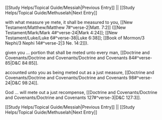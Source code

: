 [[Study Helps/Topical Guide/Messiah|Previous Entry]]  ||  [[Study Helps/Topical Guide/Methuselah|Next Entry]]

 with what measure ye mete, it shall be measured to you, [[New Testament/Matthew/Matthew 7#^verse-2|Matt. 7:2]] ([[New Testament/Mark/Mark 4#^verse-24|Mark 4:24]]; [[New Testament/Luke/Luke 6#^verse-38|Luke 6:38]]; [[Book of Mormon/3 Nephi/3 Nephi 14#^verse-2|3 Ne. 14:2]]).

 given you ... portion that shall be meted unto every man, [[Doctrine and Covenants/Doctrine and Covenants/Doctrine and Covenants 84#^verse-85|D&C 84:85]].

 accounted unto you as being meted out as a just measure, [[Doctrine and Covenants/Doctrine and Covenants/Doctrine and Covenants 98#^verse-24|D&C 98:24]].

 God ... will mete out a just recompense, [[Doctrine and Covenants/Doctrine and Covenants/Doctrine and Covenants 127#^verse-3|D&C 127:3]].

[[Study Helps/Topical Guide/Messiah|Previous Entry]]  ||  [[Study Helps/Topical Guide/Methuselah|Next Entry]]